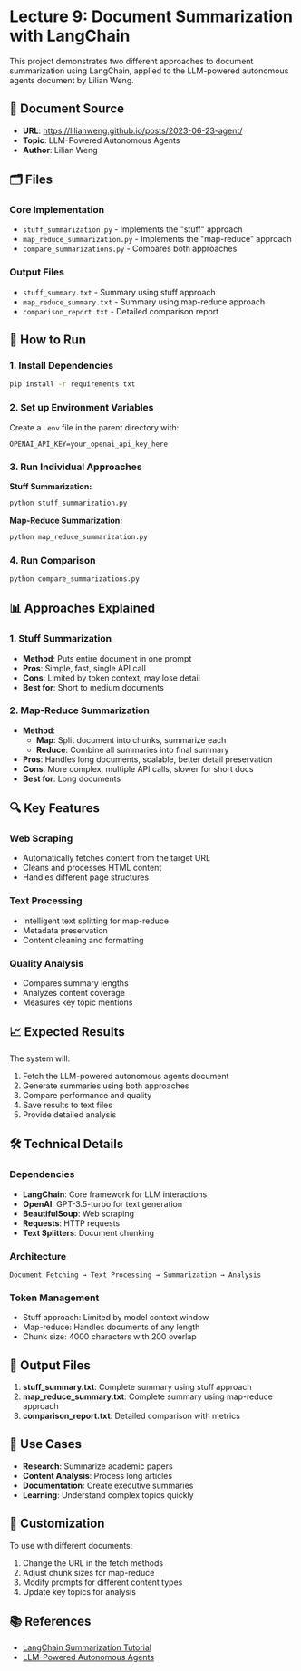 # Lecture 9: Document Summarization with LangChain

This project demonstrates two different approaches to document summarization using LangChain, applied to the LLM-powered autonomous agents document by Lilian Weng.

## 📄 Document Source
- **URL**: https://lilianweng.github.io/posts/2023-06-23-agent/
- **Topic**: LLM-Powered Autonomous Agents
- **Author**: Lilian Weng

## 🗂️ Files

### Core Implementation
- `stuff_summarization.py` - Implements the "stuff" approach
- `map_reduce_summarization.py` - Implements the "map-reduce" approach
- `compare_summarizations.py` - Compares both approaches

### Output Files
- `stuff_summary.txt` - Summary using stuff approach
- `map_reduce_summary.txt` - Summary using map-reduce approach
- `comparison_report.txt` - Detailed comparison report

## 🚀 How to Run

### 1. Install Dependencies
```bash
pip install -r requirements.txt
```

### 2. Set up Environment Variables
Create a `.env` file in the parent directory with:
```
OPENAI_API_KEY=your_openai_api_key_here
```

### 3. Run Individual Approaches

**Stuff Summarization:**
```bash
python stuff_summarization.py
```

**Map-Reduce Summarization:**
```bash
python map_reduce_summarization.py
```

### 4. Run Comparison
```bash
python compare_summarizations.py
```

## 📊 Approaches Explained

### 1. Stuff Summarization
- **Method**: Puts entire document in one prompt
- **Pros**: Simple, fast, single API call
- **Cons**: Limited by token context, may lose detail
- **Best for**: Short to medium documents

### 2. Map-Reduce Summarization
- **Method**: 
  - **Map**: Split document into chunks, summarize each
  - **Reduce**: Combine all summaries into final summary
- **Pros**: Handles long documents, scalable, better detail preservation
- **Cons**: More complex, multiple API calls, slower for short docs
- **Best for**: Long documents

## 🔍 Key Features

### Web Scraping
- Automatically fetches content from the target URL
- Cleans and processes HTML content
- Handles different page structures

### Text Processing
- Intelligent text splitting for map-reduce
- Metadata preservation
- Content cleaning and formatting

### Quality Analysis
- Compares summary lengths
- Analyzes content coverage
- Measures key topic mentions

## 📈 Expected Results

The system will:
1. Fetch the LLM-powered autonomous agents document
2. Generate summaries using both approaches
3. Compare performance and quality
4. Save results to text files
5. Provide detailed analysis

## 🛠️ Technical Details

### Dependencies
- **LangChain**: Core framework for LLM interactions
- **OpenAI**: GPT-3.5-turbo for text generation
- **BeautifulSoup**: Web scraping
- **Requests**: HTTP requests
- **Text Splitters**: Document chunking

### Architecture
```
Document Fetching → Text Processing → Summarization → Analysis
```

### Token Management
- Stuff approach: Limited by model context window
- Map-reduce: Handles documents of any length
- Chunk size: 4000 characters with 200 overlap

## 📝 Output Files

1. **stuff_summary.txt**: Complete summary using stuff approach
2. **map_reduce_summary.txt**: Complete summary using map-reduce approach
3. **comparison_report.txt**: Detailed comparison with metrics

## 🎯 Use Cases

- **Research**: Summarize academic papers
- **Content Analysis**: Process long articles
- **Documentation**: Create executive summaries
- **Learning**: Understand complex topics quickly

## 🔧 Customization

To use with different documents:
1. Change the URL in the fetch methods
2. Adjust chunk sizes for map-reduce
3. Modify prompts for different content types
4. Update key topics for analysis

## 📚 References

- [LangChain Summarization Tutorial](https://python.langchain.com/docs/tutorials/summarization/)
- [LLM-Powered Autonomous Agents](https://lilianweng.github.io/posts/2023-06-23-agent/) 